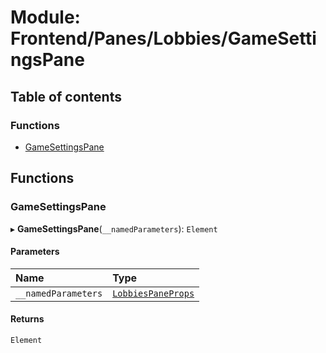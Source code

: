 # Module: Frontend/Panes/Lobbies/GameSettingsPane

## Table of contents

### Functions

- [GameSettingsPane](Frontend_Panes_Lobbies_GameSettingsPane.md#gamesettingspane)

## Functions

### GameSettingsPane

▸ **GameSettingsPane**(`__namedParameters`): `Element`

#### Parameters

| Name                | Type                                                                                        |
| :------------------ | :------------------------------------------------------------------------------------------ |
| `__namedParameters` | [`LobbiesPaneProps`](../interfaces/Frontend_Panes_Lobbies_LobbiesUtils.LobbiesPaneProps.md) |

#### Returns

`Element`
